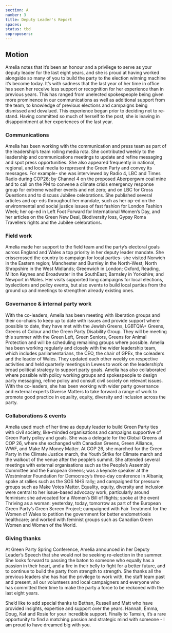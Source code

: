 ```yaml
---
section: A
number: 3
title: Deputy Leader's Report
spaces:
status: tbd
coproposers:
---
```

## Motion
Amelia notes that it’s been an honour and a privilege to serve as your deputy leader for the last eight years, and she is proud at having worked alongside so many of you to build the party to the election winning machine it’s become today.
It’s with sadness that the last year of her time in office has seen her receive less support or recognition for her experience than in previous years. This has ranged from unelected spokespeople being given more prominence in our communications as well as additional support from the team, to knowledge of previous elections and campaigns being dismissed and devalued. This experience began prior to deciding not to re-stand.
Having committed so much of herself to the post, she is leaving in disappointment at her experiences of the last year.

### Communications

Amelia has been working with the communication and press team as part of the leadership’s team rolling media rota. She contributed weekly to the leadership and communications meetings to update and refine messaging and spot press opportunities. She also appeared frequently in national, regional, and local media to represent the Green Party and convey its messages. For example- she was interviewed by Radio 4, LBC and Times Radio during COP26; by Channel 4 on the proposed Aberpergwm coal mine and to call on the PM to convene a climate crisis emergency response group for extreme weather events and net zero; and on LBC for Cross Questions and to discuss Jubilee celebrations. She published several articles and op-eds throughout her mandate, such as her op-ed on the environmental and social justice issues of fast fashion for London Fashion Week; her op-ed in Left Foot Forward for International Women’s Day, and her articles on the Green New Deal, Biodiversity loss, Gypsy Roma Travellers rights and the Jubilee celebrations.

### Field work
Amelia made her support to the field team and the party’s electoral goals across England and Wales a top priority in her deputy leader mandate. She crisscrossed the country to campaign for local parties- she visited Norwich in the Eastern region; Manchester and Burnley in the North-West; North Shropshire in the West Midlands; Greenwich in London; Oxford, Reading, Milton Keynes and Broadwater in the SouthEast; Barnsley in Yorkshire; and Newport in Wales. Her visits supported long campaigns for local elections, byelections and policy events, but also events to build local parties from the ground up and meetings to strengthen already existing ones.

### Governance & internal party work
With the co-leaders, Amelia has been meeting with liberation groups and their co-chairs to keep up to date with issues and provide support where possible to date, they have met with the Jewish Greens, LGBTQIA+ Greens, Greens of Colour and the Green Party Disability Group. They will be meeting this summer with the Green Left, Green Seniors, Greens for Animal Protection and will be scheduling remaining groups where possible.
Amelia has been working regularly and closely with the wider leadership team, which includes parliamentarians, the CEO, the chair of GPEx, the coleaders and the leader of Wales. They updated each other weekly on respective activities and held quarterly meetings in Lewes to work on the leadership’s broad political strategy to support party goals.
Amelia has also collaborated where possible with policy working groups and spokespeople to design party messaging, refine policy and consult civil society on relevant issues. With the co-leaders, she has been working with wider party governance and external experts Diverse Matters to take forward a range of work to promote good practice in equality, equity, diversity and inclusion across the party.

### Collaborations & events
Amelia used much of her time as deputy leader to build Green Party ties with civil society, like-minded organisations and campaigns supportive of Green Party policy and goals. She was a delegate for the Global Greens at COP 26, where she exchanged with Canadian Greens, Green Alliance, WWF, and Make My Money Matter. At COP 26, she marched for the Green Party in the Climate Justice march, the Youth Strike for Climate march and the walkout of the venue after the people’s summit. She attended several meetings with external organisations such as the People’s Assembly Committee and the European Greens; was a keynote speaker at the Westminster Foundation for Democracy’s three-day conference in Albania; spoke at rallies such as the SOS NHS rally; and campaigned for pressure groups such as Make Votes Matter. Equality, equity, diversity and inclusion were central to her issue-based advocacy work, particularly around feminism: she advocated for a Women’s Bill of Rights; spoke at the event Thriving as a woman: yesterday, today, tomorrow as part of the European Green Party’s Green Screen Project; campaigned with Fair Treatment for the Women of Wales to petition the government for better endometriosis healthcare; and worked with feminist groups such as Canadian Green Women and Women of the World.

### Giving thanks
At Green Party Spring Conference, Amelia announced in her Deputy Leader’s Speech that she would not be seeking re-election in the summer. She looks forward to passing the baton to someone who equally has a passion in their heart, and a fire in their belly to fight for a better future, and to continue to build the party from strength to strength. She thanks all the previous leaders she has had the privilege to work with, the staff team past and present, all our volunteers and local campaigners and everyone who has committed their time to make the party a force to be reckoned with the last eight years.

She’d like to add special thanks to Bethan, Russell and Matt who have provided insights, expertise and support over the years. Hannah, Emma, Doug, Kat and Rosie for your incredible support. Finally to Tamsin, it’s a rare opportunity to find a matching passion and strategic mind with someone - I am proud to have dreamed big with you.
